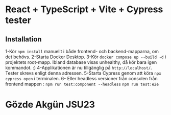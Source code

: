 # React + TypeScript + Vite + Cypress tester

## Installation

1-Kör `npm install` manuellt i både frontend- och backend-mapparna, om det behövs.
2-Starta Docker Desktop.
3-Kör `docker compose up --build -d` i projektets root-mapp. Ibland database visas unhealthy, då kör bara igen kommandot. :)
4-Applikationen är nu tillgänglig på `http://localhost/`. Tester skrevs enligt denna adressen.
5-Starta Cypress genom att köra `npx cypress open` i terminalen.
6- Eller headless versioner från consolen från frontend mappen :
`npm run test:component --headless`
`npm run test:e2e`

# Gözde Akgün JSU23
